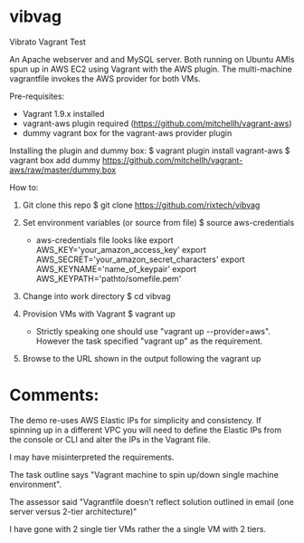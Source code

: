 # vibvag
Vibrato Vagrant Test

An Apache webserver and and MySQL server.
Both running on Ubuntu AMIs spun up in AWS EC2 using Vagrant with the AWS
plugin. The multi-machine vagrantfile invokes the AWS provider for both VMs.

Pre-requisites:
- Vagrant 1.9.x installed
- vagrant-aws plugin required (https://github.com/mitchellh/vagrant-aws)
- dummy vagrant box for the vagrant-aws provider plugin 

Installing the plugin and dummy box:
$ vagrant plugin install vagrant-aws
$ vagrant box add dummy https://github.com/mitchellh/vagrant-aws/raw/master/dummy.box


How to:
1. Git clone this repo
   $ git clone https://github.com/rixtech/vibvag
   
2. Set environment variables (or source from file)
   $ source aws-credentials

   * aws-credentials file looks like
     export AWS_KEY='your_amazon_access_key'
     export AWS_SECRET='your_amazon_secret_characters'
     export AWS_KEYNAME='name_of_keypair'
     export AWS_KEYPATH='pathto/somefile.pem'

3. Change into work directory
   $ cd vibvag
   
4. Provision VMs with Vagrant
   $ vagrant up
 
   * Strictly speaking one should use "vagrant up --provider=aws".
     However the task specified "vagrant up" as the requirement.
   
5. Browse to the URL shown in the output following the vagrant up


Comments:   
=========
The demo re-uses AWS Elastic IPs for simplicity and consistency.
If spinning up in a different VPC you will need to define the Elastic IPs
from the console or CLI and alter the IPs in the Vagrant file.

I may have misinterpreted the requirements.

The task outline says "Vagrant machine to spin up/down single machine
environment".

The assessor said "Vagrantfile doesn't reflect solution outlined in email
(one server versus 2-tier architecture)"

I have gone with 2 single tier VMs rather the a single VM with 2 tiers.

